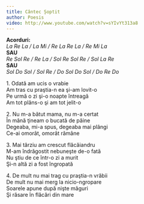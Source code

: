 ```yaml
---
title: Cântec Șoptit
author: Poesis
video: http://www.youtube.com/watch?v=sYIvYt313a8
---
```



**Acorduri:**  
*La Re La / La Mi / Re La Re La / Re Mi La*  
**SAU**  
*Re Sol Re / Re La / Sol Re Sol Re / Sol La Re*  
**SAU**  
*Sol Do Sol / Sol Re / Do Sol Do Sol / Do Re Do*  


1\. Odată am ucis o vrabie  
Am tras cu praştia-n ea şi-am lovit-o  
Pe urmă o zi şi-o noapte întreagă  
Am tot plâns-o şi am tot jelit-o  


2\. Nu m-a bătut mama, nu m-a certat  
În mână ţineam o bucată de pâine  
Degeaba, mi-a spus, degeaba mai plângi  
Ce-ai omorât, omorât rămâne  


3\. Mai târziu am crescut flăcăiandru  
M-am îndrăgostit nebuneşte de-o fată  
Nu ştiu de ce într-o zi a murit  
Şi-n altă zi a fost îngropată  


4\. De mult nu mai trag cu praştia-n vrăbii  
De mult nu mai merg la nicio-ngropare  
Soarele apune după nişte măguri  
Şi răsare în flăcări din mare  
